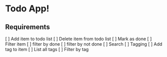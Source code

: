 # Todo App!
## Requirements
[ ] Add item to todo list
[ ] Delete item from todo list
[ ] Mark as done 
[ ] Filter item
	[ ] filter by done
	[ ] filter by not done
[ ] Search
[ ] Tagging
	[ ] Add tag to item
	[ ] List all tags
	[ ] Filter by tag
